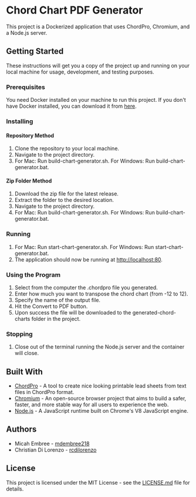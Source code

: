 # Chord Chart PDF Generator

This project is a Dockerized application that uses ChordPro, Chromium, and a Node.js server.

## Getting Started

These instructions will get you a copy of the project up and running on your local machine for usage, development, and testing purposes.

### Prerequisites

You need Docker installed on your machine to run this project. If you don't have Docker installed, you can download it from [here](https://www.docker.com/products/docker-desktop/).

### Installing

#### Repository Method
1. Clone the repository to your local machine.
2. Navigate to the project directory.
3. For Mac: Run build-chart-generator.sh.
   For Windows: Run build-chart-generator.bat.

#### Zip Folder Method
1. Download the zip file for the latest release.
2. Extract the folder to the desired location.
3. Navigate to the project directory.
4. For Mac: Run build-chart-generator.sh.
   For Windows: Run build-chart-generator.bat.

### Running
1. For Mac: Run start-chart-generator.sh.
   For Windows: Run start-chart-generator.bat.
2. The application should now be running at [http://localhost:80](http://localhost:80).

### Using the Program
1. Select from the computer the .chordpro file you generated.
2. Enter how much you want to transpose the chord chart (from -12 to 12).
3. Specify the name of the output file.
4. Hit the Convert to PDF button.
5. Upon success the file will be downloaded to the generated-chord-charts folder in the project.

### Stopping
1. Close out of the terminal running the Node.js server and the container will close.

## Built With

- [ChordPro](https://www.chordpro.org/) - A tool to create nice looking printable lead sheets from text files in ChordPro format.
- [Chromium](https://www.chromium.org/) - An open-source browser project that aims to build a safer, faster, and more stable way for all users to experience the web.
- [Node.js](https://nodejs.org/) - A JavaScript runtime built on Chrome's V8 JavaScript engine.

## Authors

- Micah Embree - [mdembree218](https://github.com/mdembree218)
- Christian Di Lorenzo - [rcdilorenzo](https://github.com/rcdilorenzo)

## License

This project is licensed under the MIT License - see the [LICENSE.md](LICENSE.md) file for details.
